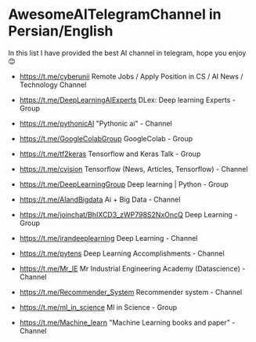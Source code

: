 # AwesomeAITelegramChannel in Persian/English 

In this list I have provided the best AI channel in telegram, hope you enjoy 😊

- https://t.me/cyberunii Remote Jobs / Apply Position in CS / AI News / Technology Channel

- https://t.me/DeepLearningAIExperts DLex: Deep learning Experts - Group

- https://t.me/pythonicAI "Pythonic ai"  -  Channel

- https://t.me/GoogleColabGroup GoogleColab - Group 

- https://t.me/tf2keras Tensorflow and Keras Talk - Group

- https://t.me/cvision Tensorflow (News, Articles, Tensorflow) - Channel

- https://t.me/DeepLearningGroup Deep learning | Python - Group
- https://t.me/AIandBigdata Ai + Big Data - Channel 

- https://t.me/joinchat/BhIXCD3_zWP798S2NxOncQ Deep Learning  - Group

- https://t.me/irandeeplearning Deep Learning - Channel 

- https://t.me/pytens Deep Learning Accomplishments - Channel 

- https://t.me/Mr_IE Mr Industrial Engineering Academy (Datascience) - Channel

- https://t.me/Recommender_System Recommender system - Channel

- https://t.me/ml_in_science Ml in Science - Group

- https://t.me/Machine_learn "Machine Learning books and paper" - Channel
